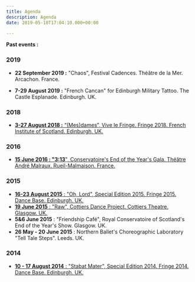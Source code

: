 ```yaml
---
title: Agenda
description: Agenda
date: 2019-05-10T17:04:10.000+00:00

---
```

**Past events :**

### 2019

* **22 September 2019 :** "Chaos", Festival Cadences. Théâtre de la Mer. Arcachon. France.


* **7-29 August 2019 :** "French Cancan" for Edinburgh Military Tattoo. The Castle Esplanade. Edinburgh. UK.

### 2018

* [**3-27 August 2018 :** “(Mes)dames”, Vive le Fringe. Fringe 2018. French Institute of Scotland. Edinburgh. UK.]()

### 2016

* [**15 June 2016 : "3:13**", Conservatoire's End of the Year's Gala. Théâtre André Malraux. Rueil-Malmaison. France.](http://www.constantvigier.com/313)

### 2015

* [**16-23 August 2015** : "Oh, Lord", Special Edition 2015. Fringe 2015. Dance Base. Edinburgh. UK.](http://www.constantvigier.com/oh-lord)
* [**19 June 2015** : "Raw", Cottiers Dance Project. Cottiers Theatre. Glasgow. UK.](http://www.constantvigier.com/raw)
* **5&6 June 2015** : "Friendship Café", Royal Conservatoire of Scotland's End of the Year's Show. Glasgow. UK.
* **26 May - 20 June 2015** : Northern Ballet's Choreographic Laboratory "Tell Tale Steps". Leeds. UK.

### 2014

* [**10 - 17 August 2014** : "Stabat Mater", Special Edition 2014. Fringe 2014. Dance Base. Edinburgh. UK.](http://www.constantvigier.com/stabat-mater)